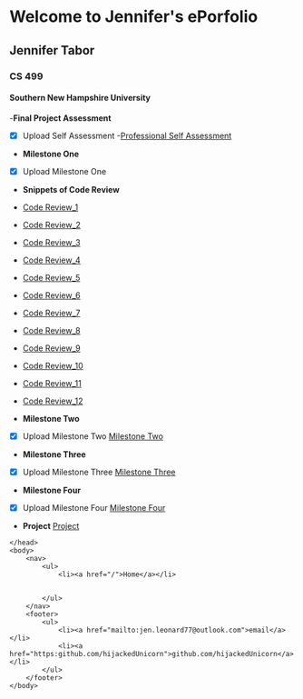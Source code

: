 
# Welcome to Jennifer's ePorfolio
## Jennifer Tabor
### CS 499
#### Southern New Hampshire University

-**Final Project Assessment**
-[x] Upload Self Assessment
-[Professional Self Assessment](https://github.com/hijackedUnicorn/hijackedUnicorn.github.io/blob/master/CS499_ProfessionalSelfAssement_JenniferTabor.docx)

- **Milestone One**
- [x] Upload Milestone One

- **Snippets of Code Review**
- [Code Review_1](codeReview_1.jpg)
- [Code Review_2](codeReview_2.jpg)
- [Code Review_3](codeReview_3.jpg)
- [Code Review_4](codeReview_4.jpg)
- [Code Review_5](codeReview_5.jpg)
- [Code Review_6](codeReview_6.jpg)
- [Code Review_7](codeReview_7.jpg)
- [Code Review_8](codeReview_8.jpg)
- [Code Review_9](codeReview_9.jpg)
- [Code Review_10](codeReview_10.jpg)
- [Code Review_11](codeReview_11.jpg)
- [Code Review_12](codeReview_12.jpg)

- **Milestone Two**
- [x] Upload Milestone Two
[Milestone Two](https://github.com/hijackedUnicorn/hijackedUnicorn.github.io/blob/master/CS%20499_%20MilestoneTwo_Jennifer%20Tabor.docx)
- **Milestone Three**
- [x] Upload Milestone Three
[Milestone Three](https://github.com/hijackedUnicorn/hijackedUnicorn.github.io/blob/master/CS%20499_Milestone%20Three_Jennifer%20Tabor.docx)
- **Milestone Four**
- [x] Upload Milestone Four
[Milestone Four](https://github.com/hijackedUnicorn/hijackedUnicorn.github.io/blob/master/CS%20499_Milestone%20Four_Jennifer%20Tabor.docx)
- **Project**
[Project](https://github.com/hijackedUnicorn/hijackedUnicorn.github.io/blob/master/PortfolioNotes_MilestoneFour_JenniferTabor.zip)


<html>
	<head>
		<title>Jennifer Tabor's ePortfolio</title>
		<!-- link to main stylesheet -->
		<link rel="stylesheet" type="text/css" href="/css/main.css">

	</head>
	<body>
		<nav>
    		<ul>
        		<li><a href="/">Home</a></li>
	        	 
        		
    		</ul>
		</nav>
		<footer>
    		<ul>
        		<li><a href="mailto:jen.leonard77@outlook.com">email</a></li>
        		<li><a href="https:github.com/hijackedUnicorn">github.com/hijackedUnicorn</a></li>
			</ul>
		</footer>
	</body>
</html>



